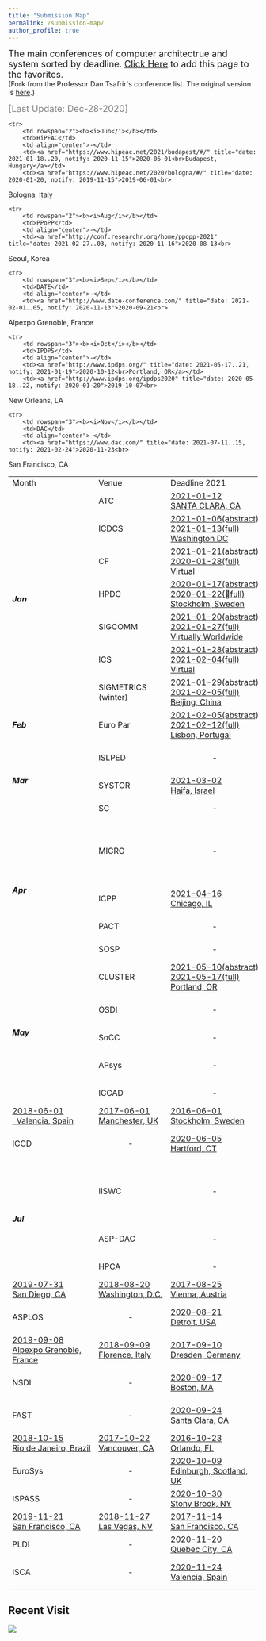 ```yaml
---
title: "Submission Map"
permalink: /submission-map/
author_profile: true
---
```

<font size="4">The main conferences of computer architectrue and system sorted by deadline. <a href="javascript:window.external.AddFavorite('https://mingzhe-zhang.github.io/submission-map/','Conference List for computer architecture and system')">Click Here</a> to add this page to the favorites.</font>  
(Fork from the Professor Dan Tsafrir's conference list. The original version is [here](http://www.cs.technion.ac.il/~dan/index_sysvenues_deadline.html).)

<font size="4" color="grey">[Last Update: Dec-28-2020]</font>

<table align="center">
	<tr>
		<td>Month</td>
		<td>Venue</td>
		<td><nobr>Deadline 2021</nobr></td>
		<td><nobr>Deadline 2020</nobr></td>
		<td>Deadline 2019</td>
		<td>Deadline 2018</td>
		<td>Deadline 2017</td>
		<td>Deadline 2016</td>
	</tr>
	<tr>
		<td rowspan="7"><b><i>Jan</i></b></td>
		<td>ATC</td>
		<td><a href="https://www.usenix.org/conference/atc21" title="date: 2021-07-14..16, notify: 2021-04-26">2021-01-12<br> SANTA CLARA, CA</a></td>
		<td><a href="https://www.usenix.org/conference/atc20" title="date: 2020-07-15..17, notify: 2020-04-24">2020-01-15<br> Boston, MA</a></td>
		<td><a href="https://www.usenix.org/conference/atc19" title="date: 2019-07-10..12, notify: 2019-04-16">2019-01-10<br> Renton, WA</a></td>
		<td><a href="https://www.usenix.org/conference/atc18" title="date: 2018-07-11..13, notify: 2018-04-18">2018-02-06<br>
Boston, MA</a></td>
		<td><a href="https://www.usenix.org/conference/atc17" title="date: 2017-07-12..14, notify: 2017-04-24">2017-02-07<br>
Santa Clara, CA</a></td>
		<td><a href="https://www.usenix.org/conference/atc16" title="date: 2016-06-22..24, notify: 2016-4-15">2016-02-01<br>Denver, CO</a></td>
	</tr>
	<tr>
		<td>ICDCS</td>
		<td><a href="https://icdcs2021.us/" title="date: 2021-07-07..10, notify: 2021-03-07"><nobr>2021-01-06(abstract)</nobr><br>2021-01-13(full)<br>Washington DC</a></td>
		<td><a href="https://icdcs2020.sg/" title="date: 2020-07-08..10, notify: 2020-03-14">2020-01-06<br>Singapore</a></td>
		<td><a href="http://theory.utdallas.edu/ICDCS2019" title="date: 2019-07-07..10, notify: 2019-03-28">2019-01-12<br>Dallas, TX</a></td>
		<td align="center">-</td>
		<td><a href="http://icdcs2018.ocg.at/" title="date: 2018-07-02..06, notify: 2018-03-28">2017-12-12<br>Vienna, Austria</a></td>
		<td><a href="https://icdcs2017.gatech.edu/" title="date: 2017-06-05..08, notify: 2017-03-06">2016-12-12<br>
Atlanta, GA</a></td>
	</tr>
	<tr>
		<td>CF</td>
		<td><a href="http://www.computingfrontiers.org/2021/" title="date: 2021-05-11..13, notify: 2021-03-15">2021-01-21(abstract)<br>2020-01-28(full)<br>Virtual</a></td>
		<td><a href="http://www.computingfrontiers.org/2020/" title="date: 2020-05-11..13, notify: 2020-03-15">2020-01-28<br>Catania, Italy</a></td>
		<td><a href="http://www.computingfrontiers.org/2019/" title="date: 2019-05-01..03, notify: 2019-03-04">2019-01-14<br>
Sardinia, Italy</a></td>
		<td><a href="http://www.computingfrontiers.org/2018/" title="date: 2018-05-08..10, notify: 2018-03-07">2018-01-21<br>Ischia, Italy</a></td>
		<td><a href="http://www.computingfrontiers.org/2017/" title="date: 2017-05-15..17, notify: 2017-03-14">2017-01-20<br>
Siena, Italy</a></td>
		<td><a href="http://www.computingfrontiers.org/2016/" title="date: 2016-05-16..18, notify: 2016-03-11">2016-01-15<br>
Como, Italy</a></td>
	</tr>
	<tr>
		<td>HPDC</td>
		<td><a href="http://www.hpdc.org/2021" title="date: 2021-06-21..24, notify: 2021-03-26">2020-01-17(abstract)<br>2020-01-22(full)<br>Stockholm, Sweden</a></td>
		<td><a href="http://www.hpdc.org/2020" title="date: 2020-06-23..26, notify: 2020-03-27">2020-01-16<br>Stockholm, Sweden</a></td>
		<td><a href="http://www.hpdc.org/2019" title="ddate: 2019-06-22..29, notify: 2019-03-25">2019-01-23<br>
Phoenix, AZ</a></td>
		<td><a href="http://www.hpdc.org/2018" title="date: 2018-06-11..15, notify: 2018-03-29">2018-01-24<br>
Tempe, AZ</a></td>
		<td><a href="http://www.hpdc.org/2017" title="date: 2017-06-26..30, notify: 2017-03-29">2017-01-17<br>
Washington, D.C.</a></td>
		<td><a href="http://www.hpdc.org/2016" title="date: 2016-06-02..04, notify: 2016-03-12">2016-01-18<br>
Kyoto, Japan</a></td>
	</tr>
	<tr>
	<td>SIGCOMM</td>
		<td><a href="http://conferences.sigcomm.org/sigcomm/2021/" title="date: 2021-08-23..27, notify: 2021-05-03">2021-01-20(abstract)<br>2021-01-27(full)<br>Virtually Worldwide</a></td>
		<td><a href="http://conferences.sigcomm.org/sigcomm/2020" title="date: 2020-08-10..14, notify: 2020-03-15">2020-02-07<br>New York City, NY</a></td>
		<td><a href="http://conferences.sigcomm.org/sigcomm/2019" title="date: 2019-08-19..24, notify: 2019-05-10">2019-01-31<br>
Beijing, China</a></td>
		<td><a href="http://conferences.sigcomm.org/sigcomm/2018" title="date: 2018-08-21..23, notify: 2018-05-11">2018-01-31<br>
Budapest, Hungary</a></td>
		<td><a href="http://conferences.sigcomm.org/sigcomm/2017" title="date: 2017-08-21..25, notify: 2017-05-05">2017-01-27<br>
Los Angeles, CA</a></td>
		<td><a href="http://conferences.sigcomm.org/sigcomm/2016" title="date: 2016-08-22..26, notify: 2016-04-22">2016-01-29<br>
Salvador, Brazil</a></td>
	</tr>
	<tr>
		<td>ICS</td>
		<td><a href="https://ics21.github.io" title="date: 2021-06-15..17, notify: 2021-03-31">2021-01-28(abstract)<br>2021-02-04(full)<br>Virtual</a></td>
		<td><a href="https://ics2020.bsc.es" title="date: 2020-06-29..02, notify: 2020-04-03">2020-01-24<br>Barcelona, Spain</a></td>
		<td><a href="https://ics19.eecis.udel.edu/" title="date: 2019-06-26..28, notify: 2019-04-15">2019-02-01<br>Phoenix, AZ</a></td>
		<td><a href="http://ics2018.ict.ac.cn" title="date: 2018-06-12..15, notify: 2018-03-25">2018-01-19<br>Beijing, China</a></td>
		<td><a href="https://press3.mcs.anl.gov/ics2017/" title="date: 2017-06-14..16, notify: 2017-03-21">2017-01-18<br>Chicago, IL</a></td>
		<td><a href="http://ics16.bilkent.edu.tr" title="date: 2016-06-01..03, notify: 2016-03-21">2016-01-30<br>Istanbul, Turkey</a></td>
	</tr>
	<tr>
	<td>SIGMETRICS<br>(winter)</td>
		<td><a href="http://www.sigmetrics.org/sigmetrics2021" title="date: 2021-06-14..18, notify: 2021-03-30">2021-01-29(abstract)<br>2021-02-05(full)<br>Beijing, China</a></td>
		<td><a href="http://www.sigmetrics.org/sigmetrics2020" title="date: 2020-06-08..12, notify: 2020-03-31">2020-01-27<br>Boston, MA</a></td>
		<td><a href="http://www.sigmetrics.org/sigmetrics2019" title="date: 2019-06-24..28, notify: 2019-04-26">2019-02-11<br>Phoenix, AZ</a></td>
		<td><a href="http://www.sigmetrics.org/sigmetrics2018" title="date: 2018-06-18..22, notify: 2018-04-27">2018-02-19<br>Irvine, CA</a></td>
		<td align="center">-</td>
		<td><a href="http://www.sigmetrics.org/sigmetrics2017" title="date: 2016-06-05..09, notify:">2016-10-18<br>Urbana-Champaign, IL</a></td>
	</tr>
	<tr>
		<td rowspan="1"><b><i>Feb</i></b></td>
		<td>Euro Par</td>
		<td><a href="https://2021.euro-par.org" title="date: 2021-09-01..03, notify: 2021-04-30"><nobr>2021-02-05(abstract)</nobr><br>2021-02-12(full)<br>Lisbon, Portugal</a></td>
		<td><a href="https://2020.euro-par.org" title="date: 2020-08-24..28, notify: 2020-04-30">2020-02-07<br>Warsaw, Poland</a></td>
		<td><a href="https://2019.euro-par.org" title="date: 2019-08-26..30, notify: 2019-05-03">2019-02-15<br>
Gottingen,<br>Germany</a></td>
		<td><a href="http://europar2018.org/" title="date: 2018-08-27..31, notify: 2018-04-27">2018-02-16<br>
Turin, Italy</a></td>
		<td><a href="http://europar2017.usc.es/" title="date: 2017-08-28..01, notify: 2017-04-24">2017-02-09<br>
Santiago, Spain</a></td>
		<td><a href="https://europar2016.inria.fr/" title="date: 2016-08-22..26, notify: 2016-04-24">2016-02-06<br>
Grenoble, France</a></td>
	</tr>
	<tr>
		<td rowspan="3"><b><i>Mar</i></b></td>
		<td>ISLPED</td>
		<td align="center">-</td>
		<td><a href="http://www.islped.org/2020/" title="date: 2020-08-10..12, notify: 2020-05-22">2020-03-02<br>Boston, MA</a></td>
		<td><a href="http://www.islped.org/2019/" title="date: 2019-07-29..31, notify: 2019-05-13">2019-03-04<br>
Lausanne, Switzerland</a></td>
		<td><a href="http://www.islped.org/2018/" title="date: 2018-07-23..25, notify: 2018-05-07">2018-03-12<br>
Belleve, WA</a></td>
		<td><a href="http://www.islped.org/2017/" title="date: 2017-07-24..26, notify: 2017-05-03">2017-03-13<br>
Taipei, Taiwan</a></td>
		<td><a href="http://www.islped.org/2016/" title="date: 2016-08-08..10, notify: 2016-04-30">2016-03-06<br>
San Francisco, CA</a></td>
	</tr>
	<tr>
		<td>SYSTOR</td>
		<td><a href="https://www.systor.org/2021/" title="date: 2021-06-14..16, notify: 2021-04-18">2021-03-02<br>Haifa, Israel</a></td>
		<td><a href="https://www.systor.org/2020/" title="date: 2020-06-02..04, notify: 2020-04-19">2020-03-03<br>Haifa, Israel</a></td>
		<td><a href="https://www.systor.org/2019" title="date: 2019-08-26..30, notify: 2019-05-03">2019-03-07<br>
Haifa, Israel</a></td>
		<td><a href="https://www.systor.org/2018" title="date: 2018-06-04..06, notify: 2018-04-15">2018-02-28<br>
Haifa, Israel</a></td>
		<td><a href="https://www.systor.org/2017" title="date: 2017-05-22..24, notify: 2017-03-29">2017-02-28<br>
Haifa, Israel</a></td>
		<td><a href="https://www.systor.org/2016" title="date: 2016-06-06..08, notify: 2016-04-15">2016-03-11<br>
Haifa, Israel</a></td>
	</tr>
	<tr>
		<td>SC</td>
		<td align="center">-</td>
		<td><a href="https://sc20.supercomputing.org" title="date: 2020-11-15..20, notify: 2020-06-15">2020-03-31<br>Atlanta, GA</a></td>
		<td><a href="https://sc19.supercomputing.org" title="date: 2019-11-17..22, notify: 2019-06-15">2019-04-10<br>Denver, CO</a></td>
		<td><a href="https://sc18.supercomputing.org" title="date: 2018-11-11..16, notify: 2018-06-15">2018-03-28<br>Dallas, TX</a></td>
		<td><a href="http://sc17.supercomputing.org" title="date: 2017-11-12..17, notify: 2017-06-15">2017-04-03<br>Denver, CO</a></td>
		<td><a href="http://sc16.supercomputing.org" title="date: 2016-11-13..18, notify: 2016-06-15">2016-04-03<br>Salt Lake City, UT</a></td>
	</tr>
	<tr>
		<td rowspan="4"><b><i>Apr</i></b></td>
		<td>MICRO</td>
		<td align="center">-</td>
		<td><a href="http://www.microarch.org/micro53/" title="date: 2020-10-17..21, notify: 2020-07-01"><font color="#FF0000">2020-04-17<br>(Extended for 2 weeks due to the COVID-19 pandemic) <br>
Athens, Greek</font></a></td>
		<td><a href="http://www.microarch.org/micro52/" title="date: 2019-10-12..16, notify: 2019-07-27">2019-04-05<br>
Columbus, Ohio</a></td>
		<td><a href="http://www.microarch.org/micro51/" title="date: 2018-10-20..24, notify: 2018-07-18">2018-04-06<br>
Fukuoka City,<br>Japan</a></td>
		<td><a href="http://www.microarch.org/micro50/" title="date: 2017-10-14..18, notify: 2017-07-05">2017-04-04<br>
Boston, MA</a></td>
		<td><a href="http://www.microarch.org/micro49/" title="date: 2016-10-15..19, notify: 2016-06-25">2016-04-10<br>
Taipei, Taiwan</a></td>
	</tr>
	<tr>
		<td>ICPP</td>
		<td><a href="https://oaciss.uoregon.edu/icpp21/index.php" title="date: 2021-08-09..12, notify: ">2021-04-16<br>Chicago, IL</a></td>
		<td><a href="https://jnamaral.github.io/icpp20/" title="date: 2020-08-17..20, notify: 2020-05-19">2020-03-02<br>
Edmonton, AB, Canada</a></td>
		<td><a href="https://www.hpcs.cs.tsukuba.ac.jp/icpp2019" title="date: 2019-08-05..08, notify: 2019-05-17">2019-04-15<br>
Kyoto, Japan</a></td>
		<td><a href="http://www.icpp-conf.org/2018" title="date: 2018-08-13..16, notify: 2018-05-03">2018-03-30<br>
Eugene, OR</a></td>
		<td><a href="http://www.icpp-conf.org/2017" title="date: 2017-08-16..19, notify: 2017-05-13">2017-03-13<br>
Bristol, UK</a></td>
		<td><a href="http://icpp2016.cs.wcupa.edu" title="date: 2016-08-16..19, notify: 2016-05-06">2016-02-26<br>
Philadelphia, PA</a></td>
	</tr>
	<tr>
		<td>PACT</td>
		<td align="center">-</td>
		<td><a href="https://pact20.cc.gatech.edu/" title="date: 2020-10-03..07, notify: 2020-07-15">2020-04-10<br>
Atlanta, GA</a></td>
		<td><a href="http://pactconf.org/" title="date: 2019-09-23..26, notify: 2019-07-08">2019-04-15<br>
Seattle, WA</a></td>
		<td><a href="http://www.cs.ucy.ac.cy/conferences/pact2018/" title="date: 2018-10-27..31, notify: 2018-06-20">2018-04-15<br>
Cyprus</a></td>
		<td><a href="https://parasol.tamu.edu/pact17/" title="date: 2017-09-09..13, notify: 2017-05-24">2017-03-14<br>
Portland, OR</a></td>
		<td><a href="http://pact2016.eew.technion.ac.il/" title="date: 2016-09-11..15, notify: 2016-06-28">2016-03-18<br>
Haifa, Israel</a></td>
	</tr>
	<tr>
		<td>SOSP</td>
		<td align="center">-</td>
		<td align="center">-</td>
		<td><a href="https://www.sigops.org/sosp/sosp19/" title="date: 2019-10-07..09, notify: 2019-08-30">2019-04-24<br>
Ontario, Canada</a></td>
		<td align="center">-</td>
		<td><a href="https://www.sigops.org/sosp/sosp17/" title="date: 2017-10-29..31, notify: 2017-08-07">2017-04-21<br>
Shanghai, China</a></td>
		<td align="center">-</td>
	</tr>
	<tr>
		<td rowspan="5"><b><i>May</i></b></td>
		<td>CLUSTER</td>
		<td><a href="https://clustercomp.org/2021/" title="date: 2021-09-07..10, notify: 2021-07-05">2021-05-10(abstract)<br>2021-05-17(full)<br>Portland, OR</a></td>
		<td><a href="https://clustercomp.org/2020/" title="date: 2020-11-14..17, notify: 2020-07-06">2020-05-10<br>Kobe, Japan</a></td>
		<td><a href="https://clustercomp.org/2019/" title="date: 2019-09-24..27, notify: 2019-07-15">2019-05-17<br>
Albuquerque, NM</a></td>
		<td><a href="https://clustercomp.org/2018/" title="date: 2018-09-10..13, notify: 2018-07-07">2018-05-08<br>
Belfast, UK</a></td>
		<td><a href="https://clustercomp.org/2017/" title="date: 2017-09-05..08, notify: 2017-06-30">2017-05-15<br>
Hawaii, US</a></td>
		<td><a href="https://clustercomp.org/2016/" title="date: 2016-09-12..15, notify: 2016-07-01">2016-05-14<br>
Taipei, Taiwan</a></td>
	</tr>
	<tr>
		<td>OSDI</td>
		<td align="center">-</td>
		<td><a href="https://www.usenix.org/conference/osdi20" title="date: 2020-11-04..06, notify: 2020-08-04">2020-05-12<br>Banff, Alberta, Canada</a></td>
		<td align="center">-</td>
		<td><a href="https://www.usenix.org/conference/osdi18" title="date: 2018-10-08..10, notify: 2018-07-24">2018-05-03<br>
Carlsbad, CA</a></td>
		<td align="center">-</td>
		<td><a href="https://www.usenix.org/conference/osdi16" title="date: 2016-11-02..04, notify: 2016-07-30">2016-05-10<br>
Savannah, GA</a></td>
	</tr>
	<tr>
		<td>SoCC</td>
		<td align="center">-</td>
		<td><a href="https://acmsocc.github.io/2020" title="date: 2020-10-19..21, notify: 2020-08-11">2020-05-18<br>
Renton, WA</a></td>
		<td><a href="https://acmsocc.github.io/2019" title="date: 2019-10-20..23, notify: 2019-09-03">2019-06-10<br>
Santa Cruz, CA</a></td>
		<td><a href="https://acmsocc.github.io/2018" title="date: 2018-10-11..13, notify: 2018-08-03">2018-05-15<br>
Carlsbad, CA</a></td>
		<td><a href="http://acmsocc.github.io/2017" title="date: 2017-09-25..27, notify: 2017-07-23">2017-05-05<br>
Santa Clara, CA</a></td>
		<td><a href="http://acmsocc.github.io/2016/index.html" title="date: 2016-10-05..07, notify: 2016-07-29">2016-05-24<br>
Santa Clara, CA</a></td>
	</tr>
	<tr>
		<td>APsys</td>
		<td align="center">-</td>
		<td><a href="https://ap-sys.org/" title="date: 2020-08-24..25, notify: 2020-06-19">2020-05-25<br>Tsukuba, Japan</a></td>
		<td><a href="https://icsr.zju.edu.cn/apsys2019/" title="date: 2019-08-19..20, notify: 2019-06-14">2019-05-08<br>
Hangzhou, China</a></td>
		<td><a href="http://ap-sys.org/" title="date: 2018-08-27..28, notify:">2018-05-31<br>Jeju Island,<br>South Korea</a></td>
		<td><a href="https://www.cse.iitb.ac.in/~apsys2017" title="date: 2017-09-02..03, notify: 2017-07-12">2017-06-09<br>
Bombay, India</a></td>
		<td><a href="http://www.cs.hku.hk/apsys2016/" title="date: 2016-08-04..05, notify: 2016-06-23">2016-05-20<br>
Hong Kong, China</a></td>
	</tr>
	<tr>
		<td>ICCAD</td>
		<td align="center">-</td>
		<td><a href="https://iccad.com/" title="date: 2020-11-02..05, notify: 2020-07-21">2020-05-28<br>San Diego, CA</a></td>
		<td><a href="https://iccad.com/" title="date: 2019-11-04..07, notify: 2019-06-21">2019-04-08<br>Westminster, CO</a></td>
		<td><a href="https://iccad.com/content/conference_history" title="date: 2018-11-05..08, notify: ">2018-04-23<br>San Diego, CA</a></td>
		<td><a href="https://iccad.com/content/conference_history" title="date: 2017-11-13..06, notify: 2017-06-28">2017-04-24<br>Irvine, CA</a></td>
		<td><a href="https://iccad.com/content/conference_history" title="date: 2016-11-07..10, notify: 2016-06-20">2016-04-25<br>Austin, TX</a></td>
	</tr>
	
	<tr>
		<td rowspan="2"><b><i>Jun</i></b></td>
		<td>HiPEAC</td>
		<td align="center">-</td>
		<td><a href="https://www.hipeac.net/2021/budapest/#/" title="date: 2021-01-18..20, notify: 2020-11-15">2020-06-01<br>Budapest, Hungary</a></td>
		<td><a href="https://www.hipeac.net/2020/bologna/#/" title="date: 2020-01-20, notify: 2019-11-15">2019-06-01<br>
Bologna, Italy</a></td>
		<td><a href="https://www.hipeac.net/2019/valencia/" title="date: 2019-01-21..23, notify: 2018-11-15">2018-06-01<br> 
Valencia, Spain</a></td>
		<td><a href="https://www.hipeac.net/2018/manchester/" title="date: 2018-01-22..24, notify: 2017-11-15">2017-06-01<br>
Manchester, UK</a></td>
		<td><a href="https://www.hipeac.net/2017/stockholm/" title="date: 2016-01-23..25, notify: 2016-11-15">2016-06-01<br>
Stockholm, Sweden</a></td>
	</tr>
	<tr>
		<td>ICCD</td>
		<td align="center">-</td>
		<td><a href="https://www.iccd-conf.com/" title="date: 2020-10-18..21, notify: 2020-08-17">2020-06-05<br>
Hartford, CT</a></td>
		<td><a href="https://www.iccd-conf.com/2019/Home.html" title="date: 2019-11-17..20, notify: 2019-09-09">2019-06-28<br>
Abu Dhabi, UAE</a></td>
		<td><a href="https://www.iccd-conf.com/2018/Home.html" title="date: 2018-10-07..10, notify: 2018-08-06">2018-05-25<br>Orlando, FL</a></td>
		<td><a href="https://www.iccd-conf.com/2017/Home.html" title="date: 2017-11-05..08, notify: 2017-08-31">2017-06-23<br>
Boston, MA</a></td>
		<td><a href="https://www.iccd-conf.com/2016/Home.html" title="date: 2016-10-03..05, notify: 2016-07-29">2016-05-20<br>
Phoenix, AZ</a></td>
	</tr>
	<tr>
		<td rowspan="3"><b><i>Jul</i></b></td>		<td>IISWC</td>
		<td align="center">-</td>
		<td><a href="http://www.iiswc.org/iiswc2020/index.html" title="date: 2020-10-27..29, notify: 2020-08-24">2020-07-10<br>
Beijing, China<br><font color="#FF0000">(Taking Place Virtually due to the COVID-19 pandemic)</font></a></td>
		<td><a href="http://www.iiswc.org/iiswc2019/index.html" title="date: 2019-11-03..05, notify: 2019-08-15">2019-05-31<br>
Orlando, FL</a></td>
		<td><a href="http://www.iiswc.org/iiswc2018" title="date: 2018-09-30..02, notify: 2018-07-27">2018-05-18<br>
Raleigh, NC</a></td>
		<td><a href="http://www.iiswc.org/iiswc2017/index.html" title="date: 2017-10-01..03, notify: 2017-08-01">2017-06-02<br>
Seattle, WA</a></td>
		<td><a href="http://www.iiswc.org/iiswc2016/index.html" title="date: 2016-09-25..27, notify: 2016-07-12">2016-05-13<br>
Rhode Island, USA</a></td>
	</tr>
	<tr>
		<td>ASP-DAC</td>
		<td align="center">-</td>
		<td><a href="http://www.aspdac.com/aspdac2021/" title="date: 2021-01-18..21, notify: 2020-09-13">2020-07-26<br>
Tokyo, Japan</a></td>
		<td><a href="https://aspdac2020.github.io/aspdac20/" title="date: 2020-01-13..16, notify: 2019-09-09">2019-07-05<br>
Beijing, China</a></td>
		<td><a href="http://www.aspdac.com/aspdac2019/" title="date: 2019-01-21..24, notify: 2018-09-10">2018-07-06<br>
Tokyo, Japan</a></td>
		<td><a href="http://www.aspdac.com/aspdac2018/" title="date: 2018-01-22..25, notify: 2017-09-11">2017-07-07<br>
Jeju Island, Korea</a></td>
		<td><a href="http://www.aspdac.com/aspdac2017/" title="date: 2017-01-16..19, notify: 2016-09-12">2016-07-08<br>
Chiba/Tokyo, Japan</a></td>
	</tr>
	<tr>
		<td>HPCA</td>
		<td align="center">-</td>
		<td><a href="https://www.hpca-conf.org/2021/" title="date: 2021-02-27..3, notify: 2020-10-30">2020-07-31<br>Seoul, Korea</a></td>
		<td><a href="https://www.hpca-conf.org/2020/" title="date: 2020-02-22..26, notify: 2019-11-06">2019-07-30<br>
San Diego, CA</a></td>
		<td><a href="http://hpca2019.seas.gwu.edu/" title="date: 2019-02-16..20, notify: 2018-11-06">2018-08-03<br>
Washington, D.C.</a></td>
		<td><a href="http://hpca2018.ece.ucsb.edu/" title="date: 2018-02-24..28, notify: 2017-11-23">2017-08-01<br>
Vienna, Austria</a></td>
		<td><a href="http://hpca2017.org/" title="date: 2017-02-04..08, notify: 2016-10-12">2016-08-01<br>
Austin, TX</a></td>
	</tr>

	<tr>
		<td rowspan="2"><b><i>Aug</i></b></td>
		<td>PPoPP</td>
		<td align="center">-</td>
		<td><a href="http://conf.researchr.org/home/ppopp-2021" title="date: 2021-02-27..03, notify: 2020-11-16">2020-08-13<br>
Seoul, Korea</a></td>
		<td><a href="http://conf.researchr.org/home/ppopp-2020" title="date: 2020-02-22..26, notify: 2019-11-09">2019-07-31<br>
San Diego, CA</a></td>
		<td><a href="http://conf.researchr.org/home/ppopp-2019" title="date: 2019-02-16..20, notify: 2018-11-15">2018-08-20<br>
Washington, D.C.</a></td>
		<td><a href="http://conf.researchr.org/home/ppopp-2018" title="date: 2017-02-24..28, notify: 2017-12-06">2017-08-25<br>
Vienna, Austria</a></td>
		<td><a href="http://conf.researchr.org/home/ppopp-2017" title="date: 2017-02-04..08, notify: 2016-11-12">2016-08-01<br>
Austin, TX</a></td>
	</tr>
	<tr>
		<td>ASPLOS</td>
		<td align="center">-</td>
		<td><a href="https://asplos-conference.org" title="date: 2021-04-10..15, notify: 2020-11-19">2020-08-21<br>
Detroit, USA</a></td>
		<td><a href="https://asplos-conference.org/2020/" title="date: 2020-03-16..20, notify: 2019-11-20">2019-08-09<br>
Lausanne, Switzerland</a></td>
		<td><a href="https://asplos-conference.org/2019/" title="date: 2019-04-13..17, notify: 2018-11-07">2018-08-07<br>
Providence, RI</a></td>
		<td><a href="https://www.asplos2018.org/" title="date: 2018-03-24..28, notify: 2017-11-13">2017-08-11<br>
Williamsburg, VA</a></td>
		<td><a href="http://novel.ict.ac.cn/ASPLOS2017/" title="date: 2017-04-08..12, notify: 2017-11-07">2016-08-15<br>
Xi'an, China</a></td>
	</tr>
	
	<tr>
		<td rowspan="3"><b><i>Sep</i></b></td>
		<td>DATE</td>
		<td align="center">-</td>
		<td><a href="http://www.date-conference.com/" title="date: 2021-02-01..05, notify: 2020-11-13">2020-09-21<br>
Alpexpo Grenoble, France</a></td>
		<td><a href="http://www.date-conference.com/" title="date: 2020-03-09..13, notify: 2019-11-07">2019-09-08<br>
Alpexpo Grenoble, France</a></td>
		<td><a href="http://www.date-conference.com/date19/" title="date: 2019-03-25..29, notify: 2018-11-08">2018-09-09<br>
Florence, Italy</a></td>
		<td><a href="https://www.date-conference.com/date18/" title="date: 2018-03-19..23, notify: 2017-11-10">2017-09-10<br>
Dresden, Germany</a></td>
		<td><a href="http://www.date-conference.com/date2017" title="date: 2017-03-27..31, notify: 2016-11-11">2016-09-11<br>
Lausanne, Switzerland</a></td>
	</tr>
	<tr>
		<td>NSDI</td>
		<td align="center">-</td>
		<td><a href="https://www.usenix.org/conference/nsdi21" title="date: 2021-04-12..14, notify: 2020-12-11">2020-09-17<br>
Boston, MA</a></td>
		<td><a href="https://www.usenix.org/conference/nsdi20" title="date: 2020-02-25..27, notify: 2019-12-03">2019-09-12<br>
Santa Clara, CA</a></td>
		<td><a href="https://www.usenix.org/conference/nsdi19" title="date: 2019-02-26..28, notify: 2018-12-03">2018-09-20<br>
Boston, MA</a></td>
		<td><a href="https://www.usenix.org/conference/nsdi18" title="date: 2018-04-09..11, notify: 2017-12-11">2017-09-25<br>
Renton, WA</a></td>
		<td><a href="https://www.usenix.org/conference/nsdi17" title="date: 2017-03-27..29, notify: 2016-12-05">2016-09-14<br>
Boston, MA</a></td>
	</tr>
	<tr>
		<td>FAST</td>
		<td align="center">-</td>
		<td><a href="https://www.usenix.org/conference/fast21" title="date: 2021-02-22..25, notify: 2020-12-11">2020-09-24<br>
Santa Clara, CA</a></td>
		<td><a href="https://www.usenix.org/conference/fast20" title="date: 2020-02-24..27, notify: 2019-12-11">2019-09-26<br>
Santa Clara, CA</a></td>
		<td><a href="https://www.usenix.org/conference/fast19" title="date: 2019-02-25..28, notify: 2018-12-11">2018-09-26<br>
Boston, MA</a></td>
		<td><a href="https://www.usenix.org/conference/fast18" title="date: 2018-02-12..15, notify: 2017-12-11">2017-09-18<br>
Oakland, CA</a></td>
		<td><a href="https://www.usenix.org/conference/fast17" title="date: 2017-02-27..2, notify: 2016-12-12">2016-09-27<br>
Santa Clara, CA</a></td>
	</tr>

	<tr>
		<td rowspan="3"><b><i>Oct</i></b></td>
		<td>IPDPS</td>
		<td align="center">-</td>
		<td><a href="http://www.ipdps.org/" title="date: 2021-05-17..21, notify: 2021-01-19">2020-10-12<br>Portland, OR</a></td>
		<td><a href="http://www.ipdps.org/ipdps2020" title="date: 2020-05-18..22, notify: 2020-01-20">2019-10-07<br>
New Orleans, LA</a></td>
		<td><a href="http://www.ipdps.org/ipdps2019" title="date: 2019-05-20..24, notify: 2019-01-20">2018-10-15<br>
Rio de Janeiro, Brazil</a></td>
		<td><a href="http://www.ipdps.org/ipdps2018" title="date: date: 2018-05-21..25, notify: 2018-01-22">2017-10-22<br>
Vancouver, CA</a></td>
		<td><a href="http://www.ipdps.org/ipdps2017" title="date: 2017-05-29..02, notify: 2017-01-08">2016-10-23<br>
Orlando, FL</a></td>
	</tr>
	<tr>
		<td>EuroSys</td>
		<td align="center">-</td>
		<td><a href="https://2021.eurosys.org/" title="date: 2021-04-26..29, notify: 2021-01-20">2020-10-09<br>
	Edinburgh, Scotland, UK</a></td>
		<td><a href="http://eurosys2020.org/" title="date: 2020-04-27..30, notify: 2020-02-15">2019-11-04<br>
	Heraklion, Crete, Greece</a></td>
		<td><a href="http://eurosys2019.org/" title="date: 2019-03-25..28, notify: 2018-12-21">2018-10-01<br>
	Dresden, Germany</a></td>
		<td><a href="http://eurosys2018.org/" title="date: 2018-04-23..26, notify: 2018-01-22">2017-10-27<br>
	Porto, Portugal</a></td>
		<td><a href="http://eurosys2017.org/" title="date: 2017-04-23..26, notify: 2017-01-23">2016-10-14<br>
	Belgrade, Serbia</a></td>
	</tr>
	<tr>
		<td>ISPASS</td>
		<td align="center">-</td>
		<td><a href="http://www.ispass.org/ispass2021" title="date: 2021-03-28..30, notify: 2021-02-08">2020-10-30<br>
Stony Brook, NY</a></td>
		<td><a href="http://www.ispass.org/ispass2020" title="date: 2020-04-05..07, notify: 2020-01-14">2019-10-10<br>
Boston, MA</a></td>
		<td><a href="http://www.ispass.org/ispass2019" title="date: 2019-03-24..26, notify: 2019-01-13">2018-10-12<br>
Madison, WI</a></td>
		<td><a href="http://www.ispass.org/ispass2018" title="date: 2018-04-03..05, notify: 2018-01-19">2017-10-13<br>
Belfast, UK</a></td>
		<td><a href="http://www.ispass.org/ispass2017" title="date: 2017-04-23..25, notify: 2017-01-30">2016-10-14<br>
San Francisco, CA</a></td>
	</tr>
	
	<tr>
		<td rowspan="3"><b><i>Nov</i></b></td>
		<td>DAC</td>
		<td align="center">-</td>
		<td><a href="https://www.dac.com/" title="date: 2021-07-11..15, notify: 2021-02-24">2020-11-23<br>
San Francisco, CA</a></td>
		<td><a href="https://www.dac.com/content/57th-dac" title="date: 2020-07-19..23, notify: 2020-02-28">2019-11-21<br>
San Francisco, CA</a></td>
		<td><a href="https://www.dac.com/content/56th-dac" title="date: 2019-06-02..06, notify: 2019-03-25">2018-11-27<br>
Las Vegas, NV</a></td>
		<td><a href="https://dac.com/content/55th-dac" title="date: 2018-06-24..28, notify: ">2017-11-14<br>
San Francisco, CA</a></td>
		<td><a href="https://dac.com/content/54th-dac" title="">2016-11-15<br>
Austin, TX</a></td>
	</tr>
	<tr>
		<td>PLDI</td>
		<td align="center">-</td>
		<td><a href="https://conf.researchr.org/home/pldi-2021" title="date: 2021-06-20..25, notify:">2020-11-20<br>Quebec City, CA</a></td>
		<td><a href="http://conf.researchr.org/home/pldi-2020" title="date: 2020-06-15..20, notify: 2020-02-21">2019-11-22<br>
London, UK</a></td>
		<td><a href="http://conf.researchr.org/home/pldi-2019" title="date: 2019-06-24..26, notify: 2019-02-15">2018-11-16<br>
Phoenix, AZ</a></td>
		<td><a href="http://conf.researchr.org/home/pldi-2018" title="date: 2018-06-20..22, notify: 2018-02-13">2017-11-16<br>
Philadelphia, PA</a></td>
		<td><a href="http://conf.researchr.org/home/pldi-2017" title="date: 2017-06-19..23, notify: 2017-02-13">2016-11-15<br>
Barcelona, Spain</a></td>
	</tr>
	<tr>
		<td>ISCA</td>
		<td align="center">-</td>
		<td><a href="http://iscaconf.org/isca2021" title="date: 2021-05-22..26, notify: 2021-03-04">2020-11-24<br>
Valencia, Spain</a></td>
		<td><a href="http://iscaconf.org/isca2020" title="date: 2020-05-30..3, notify: 2020-03-04">2019-11-26<br>
Valencia, Spain</a></td>
		<td><a href="http://iscaconf.org/isca2019" title="date: 2019-06-22..26, notify: 2019-03-15">2018-12-07<br>
Phoenix, AZ</a></td>
		<td><a href="http://iscaconf.org/isca2018" title="date: 2018-06-02..06, notify: 2018-03-13">2017-11-21<br>
Los Angeles, CA</a></td>
		<td><a href="http://isca17.ece.utoronto.ca/" title="date: 2017-06-24..28, notify: 2017-03-08">2016-11-18<br>
Toronto, CA</a></td>
	</tr>
</table>

## Recent Visit

<a href="https://clustrmaps.com/site/17p9b" title="Visit tracker"><img src="//www.clustrmaps.com/map_v2.png?d=_x7tqyOr885brXGvZjrsKqXa4MFwSfmlCNrM9Pdv_q4&cl=ffffff" /></a>